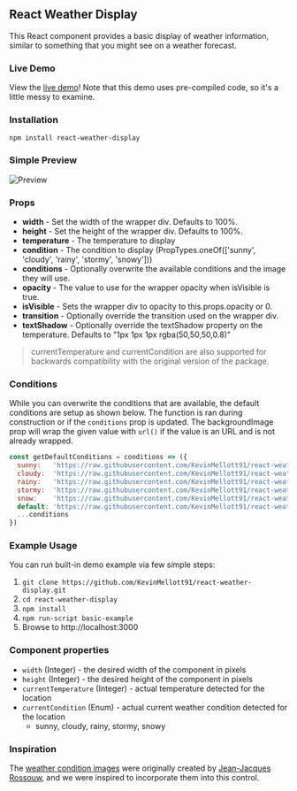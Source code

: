 ## React Weather Display
This React component provides a basic display of weather information, similar
to something that you might see on a weather forecast.

### Live Demo
View the [live demo](https://run.plnkr.co/plunks/c752wk/)! Note that this demo uses pre-compiled code, so it's a little messy to examine.

### Installation
```
npm install react-weather-display
```

### Simple Preview

![Preview](http://i.imgur.com/gNUyJPH.png)

### Props

 - **width**       - Set the width of the wrapper div.   Defaults to 100%.
 - **height**      - Set the height of the wrapper div.  Defaults to 100%.
 - **temperature** - The temperature to display
 - **condition**   - The condition to display (PropTypes.oneOf(['sunny', 'cloudy', 'rainy', 'stormy', 'snowy']))
 - **conditions**  - Optionally overwrite the available conditions and the image they will use.
 - **opacity**     - The value to use for the wrapper opacity when isVisible is true.
 - **isVisible**   - Sets the wrapper div to opacity to this.props.opacity or 0.
 - **transition**  - Optionally override the transition used on the wrapper div.
 - **textShadow**  - Optionally override the textShadow property on the temperature.  Defaults to "1px 1px 1px rgba(50,50,50,0.8)"

> currentTemperature and currentCondition are also supported for backwards compatibility with the
> original version of the package.

### Conditions

While you can overwrite the conditions that are available, the default conditions are setup as shown below.  The function is ran
during construction or if the `conditions` prop is updated.  The backgroundImage prop will wrap the given value with
`url()` if the value is an URL and is not already wrapped.

```js
const getDefaultConditions = conditions => ({
  sunny:   'https://raw.githubusercontent.com/KevinMellott91/react-weather-display/master/images/sunny.png',
  cloudy:  'https://raw.githubusercontent.com/KevinMellott91/react-weather-display/master/images/cloudy.png',
  rainy:   'https://raw.githubusercontent.com/KevinMellott91/react-weather-display/master/images/rain.png',
  stormy:  'https://raw.githubusercontent.com/KevinMellott91/react-weather-display/master/images/tstorms.png',
  snow:    'https://raw.githubusercontent.com/KevinMellott91/react-weather-display/master/images/snow.png',
  default: 'https://raw.githubusercontent.com/KevinMellott91/react-weather-display/master/images/mostlysunny.png',
  ...conditions
})
```

### Example Usage
You can run built-in demo example via few simple steps:<br />
1. `git clone https://github.com/KevinMellott91/react-weather-display.git`<br />
2. `cd react-weather-display`<br />
3. `npm install`<br />
4. `npm run-script basic-example`<br />
5. Browse to http://localhost:3000

### Component properties
- `width` (Integer) - the desired width of the component in pixels
- `height` (Integer) - the desired height of the component in pixels
- `currentTemperature` (Integer) - actual temperature detected for the location
- `currentCondition` (Enum) - actual current weather condition detected for the location
  - sunny, cloudy, rainy, stormy, snowy

### Inspiration
The [weather condition images](http://jaan-jaak.deviantart.com/art/Weather-Icon-Set-331363831) were originally created by [Jean-Jacques Rossouw](http://jaan-jaak.deviantart.com/), and we were inspired to incorporate them into this control.
